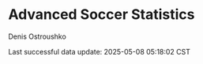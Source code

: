 # Advanced Soccer Statistics
Denis Ostroushko

<!-- gfm -->

Last successful data update: 2025-05-08 05:18:02 CST
